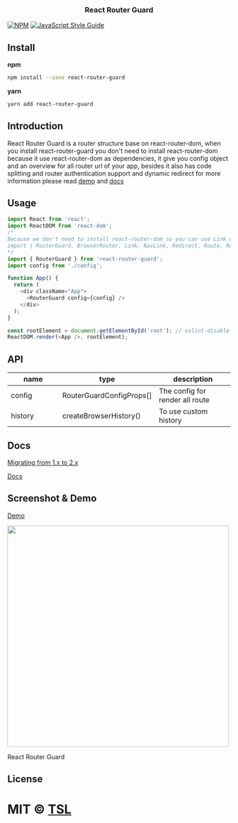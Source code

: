 <h3 align="center">
  React Router Guard
</h3>

[![NPM](https://img.shields.io/npm/v/react-router-guard.svg)](https://www.npmjs.com/package/react-router-guard) [![JavaScript Style Guide](https://img.shields.io/badge/code_style-standard-brightgreen.svg)](https://standardjs.com)

## Install
**npm**

```bash
npm install --save react-router-guard
```
**yarn**
```bash
yarn add react-router-guard
```

## Introduction
React Router Guard is a router structure base on react-router-dom, when you install react-router-guard you don't need to install react-router-dom because it use react-router-dom as dependencies, it give you config object and an overview for all router url of your app, besides it also has code splitting and router authentication support and dynamic redirect for more information please read [demo](https://codesandbox.io/s/5wr9ow6xlk) and [docs](/docs/guides/Content.md)

## Usage
```javascript
import React from 'react';
import ReactDOM from 'react-dom';
/*
Because we don't need to install react-router-dom so you can use Link or NavLink from 'react-router-guard'
import { RouterGuard, BrowserRouter, Link, NavLink, Redirect, Route, Router, Switch, history, withRouter } from 'react-router-guard';
*/
import { RouterGuard } from 'react-router-guard';
import config from './config';

function App() {
  return (
    <div className="App">
      <RouterGuard config={config} />
    </div>
  );
}

const rootElement = document.getElementById('root'); // eslint-disable-line
ReactDOM.render(<App />, rootElement);
```

## API
<table class="table table-bordered table-striped">
    <thead>
    <tr>
        <th style="width: 100px;">name</th>
        <th style="width: 50px;">type</th>
        <th>description</th>
    </tr>
    </thead>
    <tbody>
      <tr>
          <td>config</td>
          <td>RouterGuardConfigProps[]</td>
          <td>The config for render all route</td>
      </tr>
      <tr>
          <td>history</td>
          <td>createBrowserHistory()</td>
          <td>To use custom history</td>
      </tr>
    </tbody>
</table>

## Docs
[Migrating from 1.x to 2.x](/docs/guides/Migrating.md)

[Docs](/docs/guides/Content.md)

## Screenshot & Demo

[Demo](https://codesandbox.io/s/5wr9ow6xlk)

<img width="500" src="https://drive.google.com/uc?id=1biXJPFwo8hzA26_QQ5KgAZFf1ZoMrCnT" />

React Router Guard

## License

MIT © [TSL](https://github.com/tsl)
=======
